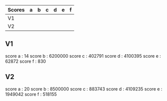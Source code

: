 |Scores | a | b | c | d | e | f | 
| ----- | --- | --- | --- | --- | --- | --- |
| V1    |     |     |     |     |     |     |
| V2    |     |     |     |     |     |     |

## V1
score a : 14
score b : 6200000
score c : 402791
score d : 4100395
score e : 62872
score f : 830

## V2

score a : 20
score b : 8500000
score c : 883743
score d : 4109235
score e : 1949042
score f : 518155
